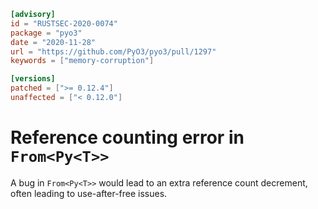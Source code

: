 ```toml
[advisory]
id = "RUSTSEC-2020-0074"
package = "pyo3"
date = "2020-11-28"
url = "https://github.com/PyO3/pyo3/pull/1297"
keywords = ["memory-corruption"]

[versions]
patched = [">= 0.12.4"]
unaffected = ["< 0.12.0"]
```

# Reference counting error in `From<Py<T>>`

A bug in `From<Py<T>>` would lead to an extra reference count decrement, often
leading to use-after-free issues.
